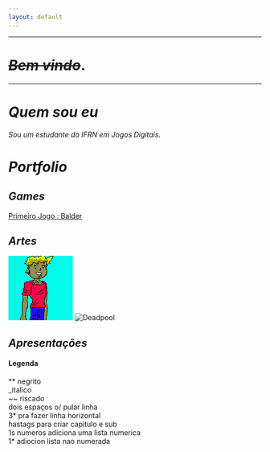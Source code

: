 ```yaml
---
layout: default
---
```

* * *
# _~~Bem vindo~~_.
* * *
# _Quem sou eu_
_Sou um estudante do IFRN em Jogos Digitais._
# _Portfolio_

## _Games_

[Primeiro Jogo : Balder](https://mychellangello.github.io/Balder/)

## _Artes_

![](LOL.png)
![Deadpool](https://www.google.com.br/search?q=pixel+art&tbm=isch&tbo=u&source=univ&sa=X&ved=0ahUKEwiurcPA8JjZAhVMOZAKHY2bAdYQsAQIJg&biw=1920&bih=974#imgrc=KWxJqsWUCbyt7M:)
## _Apresentações_




#### Legenda  
** negrito  
_italico  
~~ riscado  
  dois espaços o/ pular linha   
3* pra fazer linha horizontal  
hastags para criar capitulo e sub  
1s numeros adiciona uma lista numerica  
1* adiocion lista nao numerada  

